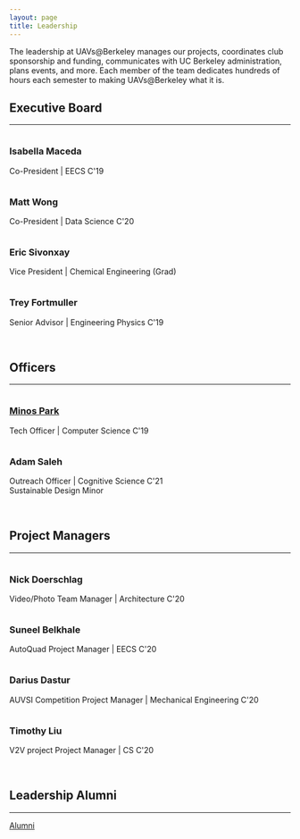 ```yaml
---
layout: page
title: Leadership
---
```


The leadership at UAVs@Berkeley manages our projects, coordinates club sponsorship and funding, communicates with UC Berkeley administration, plans events, and more. Each member of the team dedicates hundreds of hours each semester to making UAVs@Berkeley what it is. 

## Executive Board
<hr>

<section class="people">
	<article>
		<span class="image">
			<img src="images/headshots/isabella.jpg" alt="" />
		</span>
		<h3>Isabella Maceda</h3>
		<p>Co-President | EECS C'19</p>
	</article>
	<article>
		<span class="image">
			<img src="images/headshots/matt.jpg" alt="" />
		</span>
		<h3>Matt Wong</h3>
		<p>Co-President | Data Science C'20</p>
	</article>
	<article>
		<span class="image">
			<img src="images/headshots/eric.jpg" alt="" />
		</span>
		<h3>Eric Sivonxay</h3>
		<p>Vice President | Chemical Engineering (Grad)</p>
	</article>
	<article>
		<span class="image">
			<img src="images/headshots/trey.jpg" alt="" />
		</span>
		<h3>Trey Fortmuller</h3>
		<p>Senior Advisor | Engineering Physics C'19</p>
	</article>
</section>

<br>

## Officers
<hr>

<section class="people">
	<article>
		<span class="image">
			<img src="images/headshots/minos.png" alt="" />
		</span>
		<h3><a href="https://minospark.com/" style="inherit">Minos Park</a></h3>
		<p>Tech Officer | Computer Science C'19</p>
	</article>
	<article>
		<span class="image">
			<img src="images/headshots/adam.jpg" alt="" />
		</span>
		<h3>Adam Saleh</h3>
		<p>Outreach Officer | Cognitive Science C'21<br/>Sustainable Design Minor</p>
	</article>
	<!-- <article>
		<span class="image">
			<img src="images/headshots/joel.jpg" alt="" />
		</span>
		<h3>Joel Lee</h3>
		<p>Marketing and Media Officer | Math C'19</p>
	</article> -->
	<!-- <article>
		<span class="image">
			<img src="images/headshots/joey.jpg" alt="" />
		</span>
		<h3>Joey Kroeger</h3>
		<p>Director of R&D | Mechanical Engineering C'18</p>
	</article> -->
</section>

<br>

## Project Managers
<hr>
<section class="people">
	<article>
		<span class="image">
			<img src="images/headshots/nick.jpg" alt="" />
		</span>
		<h3>Nick Doerschlag</h3>
		<p>Video/Photo Team Manager | Architecture C'20</p>
	</article>
	<article>
		<span class="image">
			<img src="images/headshots/suneel.jpg" alt="" />
		</span>
		<h3>Suneel Belkhale</h3>
		<p>AutoQuad Project Manager | EECS C'20</p>
	</article>
	<article>
		<span class="image">
			<img src="images/headshots/darius.jpg" alt="" />
		</span>
		<h3>Darius Dastur</h3>
		<p>AUVSI Competition Project Manager | Mechanical Engineering C'20</p>
	</article>
	<article>
		<span class="image">
			<img src="images/headshots/tim.png" alt="" />
		</span>
		<h3>Timothy Liu</h3>
		<p>V2V project Project Manager | CS C'20</p>
	</article>	
</section>

<br>

## Leadership Alumni
<hr>
<a href="{{ 'alumni.html' | relative_url }}" class="button">Alumni</a>


